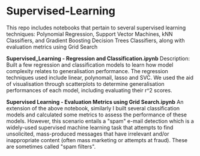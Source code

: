 # Supervised-Learning

This repo includes notebooks that pertain to several supervised learning techniques: Polynomial Regression, Support Vector Machines, kNN Classifiers, and Gradient Boosting Decision Trees Classifiers, along with evaluation metrics using Grid Search

**Supervised_Learning - Regression and Classification.ipynb**
Description: Built a few regression and classification models to learn how model complexity relates to generalisation performance. The regression techniques used include linear, polynomail, lasso and SVC. We used the aid of visualisation through scatterplots to determine generalisation performances of each model, including evaluating their r^2 scores. 

**Supervised Learning - Evaluation Metrics using Grid Search.ipynb**
An extension of the above notebook, similarly I built several classification models and calculated some metrics to assess the performance of these models. However, this scenario entails a "spam" e-mail detection which is a widely-used supervised machine learning task that attempts to find unsolicited, mass-produced messages that have irrelevant and/or inappropriate content (often mass marketing or attempts at fraud). These are sometimes called "spam filters".
